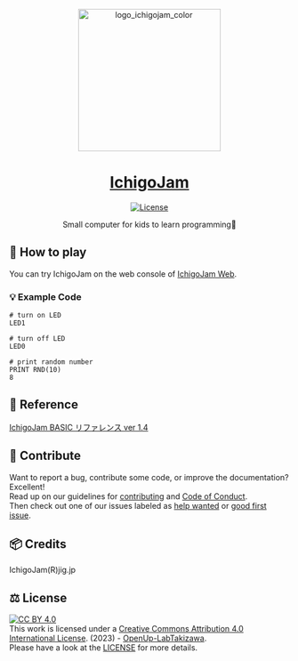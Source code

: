 <p align="center">
  <a href="https://ichigojam.net/">
    <picture>
      <source srcset="https://ichigojam.net/images/logo_ichigojam_color.png" media="(max-width: 600px)" height="128">
      <img src="https://ichigojam.net/images/logo_ichigojam_color.png" alt="logo_ichigojam_color" height="256">
    </picture>
    <h1 align="center">IchigoJam</h1>
  </a>
</p>

<p align="center">
  <a aria-label="License" href="https://github.com/OpenUp-LabTakizawa/IchigoJam/blob/main/LICENSE">
    <img src="https://img.shields.io/github/license/OpenUp-LabTakizawa/IchigoJam?style=for-the-badge&labelColor=000000" alt="License">
  </a>
</p>

<p align="center">
Small computer for kids to learn programming🍓
</p>

## 👦 How to play

You can try IchigoJam on the web console of [IchigoJam Web](https://fukuno.jig.jp/app/IchigoJam/).

### 💡 Example Code

```
# turn on LED
LED1

# turn off LED
LED0

# print random number
PRINT RND(10)
8
```

## 📑 Reference

[IchigoJam BASIC リファレンス ver 1.4](https://ichigojam.net/IchigoJam.html)

## 🫶 Contribute

Want to report a bug, contribute some code, or improve the documentation? Excellent!  
Read up on our guidelines for [contributing][contributing] and [Code of Conduct][coc].  
Then check out one of our issues labeled as [help wanted][help] or [good first issue][gfi].

[contributing]: https://github.com/OpenUp-LabTakizawa/IchigoJam/blob/main/CONTRIBUTING.md
[coc]: https://github.com/OpenUp-LabTakizawa/IchigoJam/blob/main/CODE_OF_CONDUCT.md
[gfi]: https://github.com/OpenUp-LabTakizawa/IchigoJam/labels/good%20first%20issue
[help]: https://github.com/OpenUp-LabTakizawa/IchigoJam/labels/help%20wanted

## 📦 Credits

IchigoJam(R)jig.jp

## ⚖️ License

[cc-by]: http://creativecommons.org/licenses/by/4.0/
[cc-by-image]: https://i.creativecommons.org/l/by/4.0/88x31.png
[cc-by-shield]: https://img.shields.io/badge/License-CC%20BY%204.0-lightgrey.svg
[![CC BY 4.0][cc-by-image]][cc-by]  
This work is licensed under a
[Creative Commons Attribution 4.0 International License][cc-by]. (2023) - [OpenUp-LabTakizawa](https://github.com/OpenUp-LabTakizawa).  
Please have a look at the [LICENSE](https://github.com/OpenUp-LabTakizawa/IchigoJam/blob/main/LICENSE) for more details.
